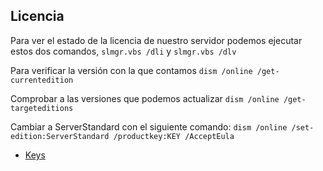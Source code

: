 ## Licencia

Para ver el estado de la licencia de nuestro servidor podemos ejecutar estos dos comandos, `slmgr.vbs /dli` y `slmgr.vbs /dlv`

Para verificar la versión con la que contamos 
`dism /online /get-currentedition`

Comprobar a las versiones que podemos actualizar
`dism /online /get-targeteditions`

Cambiar a ServerStandard con el siguiente comando:
`dism /online /set-edition:ServerStandard /productkey:KEY /AcceptEula`

- [Keys](https://learn.microsoft.com/es-es/windows-server/get-started/kms-client-activation-keys)